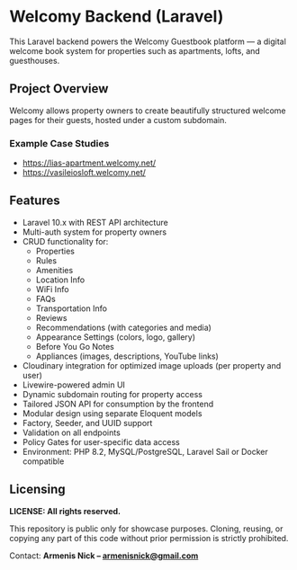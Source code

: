 # Welcomy Backend (Laravel)

This Laravel backend powers the Welcomy Guestbook platform — a digital welcome book system for properties such as apartments, lofts, and guesthouses.

## Project Overview

Welcomy allows property owners to create beautifully structured welcome pages for their guests, hosted under a custom subdomain.

### Example Case Studies

- https://lias-apartment.welcomy.net/
- https://vasileiosloft.welcomy.net/

## Features

- Laravel 10.x with REST API architecture
- Multi-auth system for property owners
- CRUD functionality for:
  - Properties
  - Rules
  - Amenities
  - Location Info
  - WiFi Info
  - FAQs
  - Transportation Info
  - Reviews
  - Recommendations (with categories and media)
  - Appearance Settings (colors, logo, gallery)
  - Before You Go Notes
  - Appliances (images, descriptions, YouTube links)
- Cloudinary integration for optimized image uploads (per property and user)
- Livewire-powered admin UI
- Dynamic subdomain routing for property access
- Tailored JSON API for consumption by the frontend
- Modular design using separate Eloquent models
- Factory, Seeder, and UUID support
- Validation on all endpoints
- Policy Gates for user-specific data access
- Environment: PHP 8.2, MySQL/PostgreSQL, Laravel Sail or Docker compatible

## Licensing

**LICENSE: All rights reserved.**

This repository is public only for showcase purposes. Cloning, reusing, or copying any part of this code without prior permission is strictly prohibited.

Contact: **Armenis Nick – armenisnick@gmail.com**
